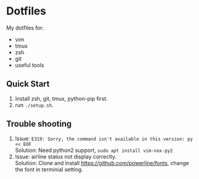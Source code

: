 Dotfiles
========

My dotfiles for:
* vim
* tmux
* zsh
* git
* useful tools

## Quick Start
1. Install zsh, git, tmux, python-pip first.
2. run `./setup.sh`.

## Trouble shooting
1. Issue: `E319: Sorry, the command isn't available in this version: py << EOF`  
   Solution: Need python2 support, `sudo apt install vim-nox-py2`
2. Issue: airline status not display correctly.  
   Solution: Clone and install https://github.com/powerline/fonts, change the font in terminial setting.
